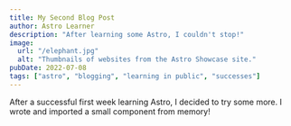 ```yaml
---
title: My Second Blog Post
author: Astro Learner
description: "After learning some Astro, I couldn't stop!"
image:
  url: "/elephant.jpg"
  alt: "Thumbnails of websites from the Astro Showcase site."
pubDate: 2022-07-08
tags: ["astro", "blogging", "learning in public", "successes"]
---
```


After a successful first week learning Astro, I decided to try some more. I wrote and imported a small component from memory!
